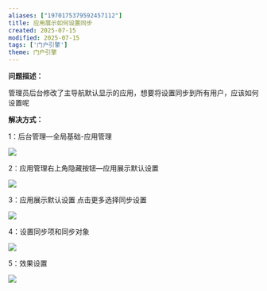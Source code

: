 ```yaml
---
aliases: ["1970175379592457112"]
title: 应用展示如何设置同步
created: 2025-07-15
modified: 2025-07-15
tags: ['门户引擎']
theme: 门户引擎
---
```


**问题描述：**

管理员后台修改了主导航默认显示的应用，想要将设置同步到所有用户，应该如何设置呢

**解决方式：**

1：后台管理—全局基础-应用管理

![](bac549e98bcdda4fdd5a201f348530a7.jpg)

2：应用管理右上角隐藏按钮—应用展示默认设置

![](b4ac8ebb4f2303682f723749acbe9884.jpg)

3：应用展示默认设置 点击更多选择同步设置

![](f99a14e73bd4257961254b592b8ce9ef.jpg)

4：设置同步项和同步对象

![](cf64892ed5a7cb2d0556d1b316c61d6c.jpg)

5：效果设置

![](f4e02b821f286a29309a16ca43ac69bc.jpg)